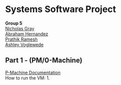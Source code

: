# Systems Software Project

**Group 5**  
[Nicholas Gray](https://github.com/NicholasCG)  
[Abraham Hernandez](https://github.com/habraham2023)  
[Prathik Ramesh](https://github.com/prathik2001)  
[Ashley Voglewede](https://github.com/avwede)

## Part 1 - (PM/0-Machine)

[P-Machine Documentation](./Resources/P-Machine_Documentation.pdf)  
How to run the VM:
1. 
